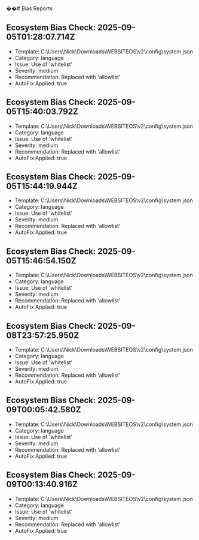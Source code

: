 ��#   B i a s   R e p o r t s 
 
 

## Ecosystem Bias Check: 2025-09-05T01:28:07.714Z

- Template: C:\Users\Nick\Downloads\WEBSITEOS\v2\config\system.json
- Category: language
- Issue: Use of 'whitelist'
- Severity: medium
- Recommendation: Replaced with 'allowlist'
- AutoFix Applied: true

## Ecosystem Bias Check: 2025-09-05T15:40:03.792Z

- Template: C:\Users\Nick\Downloads\WEBSITEOS\v2\config\system.json
- Category: language
- Issue: Use of 'whitelist'
- Severity: medium
- Recommendation: Replaced with 'allowlist'
- AutoFix Applied: true

## Ecosystem Bias Check: 2025-09-05T15:44:19.944Z

- Template: C:\Users\Nick\Downloads\WEBSITEOS\v2\config\system.json
- Category: language
- Issue: Use of 'whitelist'
- Severity: medium
- Recommendation: Replaced with 'allowlist'
- AutoFix Applied: true

## Ecosystem Bias Check: 2025-09-05T15:46:54.150Z

- Template: C:\Users\Nick\Downloads\WEBSITEOS\v2\config\system.json
- Category: language
- Issue: Use of 'whitelist'
- Severity: medium
- Recommendation: Replaced with 'allowlist'
- AutoFix Applied: true

## Ecosystem Bias Check: 2025-09-08T23:57:25.950Z
- Template: C:\Users\Nick\Downloads\WEBSITEOS\v2\config\system.json
- Category: language
- Issue: Use of 'whitelist'
- Severity: medium
- Recommendation: Replaced with 'allowlist'
- AutoFix Applied: true

## Ecosystem Bias Check: 2025-09-09T00:05:42.580Z
- Template: C:\Users\Nick\Downloads\WEBSITEOS\v2\config\system.json
- Category: language
- Issue: Use of 'whitelist'
- Severity: medium
- Recommendation: Replaced with 'allowlist'
- AutoFix Applied: true

## Ecosystem Bias Check: 2025-09-09T00:13:40.916Z
- Template: C:\Users\Nick\Downloads\WEBSITEOS\v2\config\system.json
- Category: language
- Issue: Use of 'whitelist'
- Severity: medium
- Recommendation: Replaced with 'allowlist'
- AutoFix Applied: true
